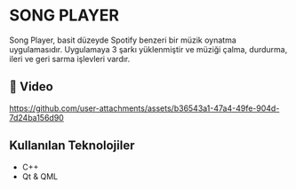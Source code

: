 # SONG PLAYER
Song Player, basit düzeyde Spotify benzeri bir müzik oynatma uygulamasıdır. Uygulamaya 3 şarkı yüklenmiştir ve müziği çalma, durdurma, ileri ve geri sarma işlevleri vardır.
## 📸 Video
https://github.com/user-attachments/assets/b36543a1-47a4-49fe-904d-7d24ba156d90

## Kullanılan Teknolojiler
- C++
- Qt & QML
